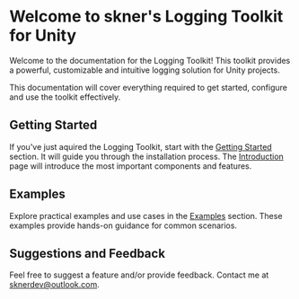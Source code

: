 # Welcome to skner's Logging Toolkit for Unity

Welcome to the documentation for the Logging Toolkit! This toolkit provides a powerful, customizable and intuitive logging solution for Unity projects. 

This documentation will cover everything required to get started, configure and use the toolkit effectively. 

## Getting Started

If you've just aquired the Logging Toolkit, start with the [Getting Started](getting-started.md/) section. It will guide you through the installation process. The [Introduction](introduction.md/) page will introduce the most important components and features.

## Examples

Explore practical examples and use cases in the [Examples](examples.md/) section. These examples provide hands-on guidance for common scenarios.

## Suggestions and Feedback

Feel free to suggest a feature and/or provide feedback. Contact me at sknerdev@outlook.com.